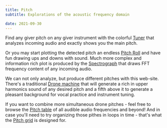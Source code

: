 ```yaml
---
title: Pitch
subtitle: Explorations of the acoustic frequency domain

date: 2021-09-30
---
```


Find any giver pitch on any giver instrument with the colorful [Tuner](./tuner/index.md) that analyzes incoming audio and exactly shows you the main pitch. 

Or you may start plotting the detected pitch an endless [Pitch Roll](./roll/index.md) and have fun drawing ups and downs with sound. Much more complex and information rich plot is produced by the [Spectrograph](./spectrogram/index.md) that draws FFT frequency content of any incoming audio.

We can not only analyze, but produce different pitches with this web-site. There's a traditional [Drone machine](./drone/index.md) that will generate a rich in upper harmonics sound of any desired pitch and a fifth above it to generate a pleasant background for vocal practice and instrument tuning.

If you want to combine more simultaneous drone pitches - feel free to browse the [Pitch table](./table/index.md) of all audible audio frequencies and beyond! And in case you'll need to try organizing those pithes in loops in time - that's what the [Pitch grid](./grid/index.md) is designed for.